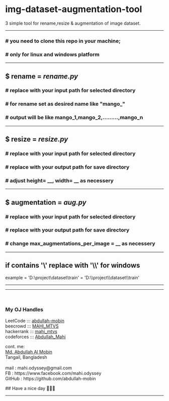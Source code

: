# img-dataset-augmentation-tool

3 simple tool for rename,resize &amp; augmentation of image dataset.

<hr>

### # you need to clone this repo in your machine; </br>
### # only for linux and windows platform </br>
<hr>

## $ rename = _rename.py_
### # replace with your input path for selected directory </br>
### # for rename set as desired name like "mango_"</br>
### # output will be like mango_1,mango_2,.........,mango_n</br>
<hr>

## $ resize = _resize.py_
### # replace with your input path for selected directory </br>
### # replace with your output path for save directory </br>
### # adjust height= __, width= __ as necessery
<hr>

## $ augmentation = _aug.py_
### # replace with your input path for selected directory </br>
### # replace with your output path for save directory </br>
### # change max_augmentations_per_image = __ as necessery
<hr>

## if contains '\\' replace with '\\\\' for windows
example = 'D:\project\dataset\train' = 'D:\\\project\\\dataset\\\train'
<hr>

<hr/><br/>

### My OJ Handles

<P>  
LeetCode   :::  <a href="https://leetcode.com/abdullah-mobin/"> abdullah-mobin </a><br/>
beecrowd   :::  <a href="https://www.beecrowd.com.br/judge/en/profile/726667"> MAHI_MTVS </a><br/>
hackerrank :::  <a href="https://www.hackerrank.com/mahi_mtvs"> mahi_mtvs </a><br/>
codeforces :::  <a href="https://codeforces.com/profile/Abdullah_Mahi"> Abdullah_Mahi </a><br/>
<p/>

<p> 
cont. me:<br/>
<a href="https://sites.google.com/view/abdullah-al-mobin/home"> Md. Abdullah Al Mobin </a><br/>
Tangail, Bangladesh<br/><br/>
mail    :  mahi.odyssey@gmail.com <br/>
FB      :  https://www.facebook.com/mahi.odyssey <br/>
GitHub  :  https://github.com/abdullah-mobin
<br/>
<p/>
## Have a nice day 💙💙💙
<hr/>
